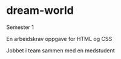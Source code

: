 # dream-world

Semester 1

En arbeidskrav oppgave for HTML og CSS

Jobbet i team sammen med en medstudent

